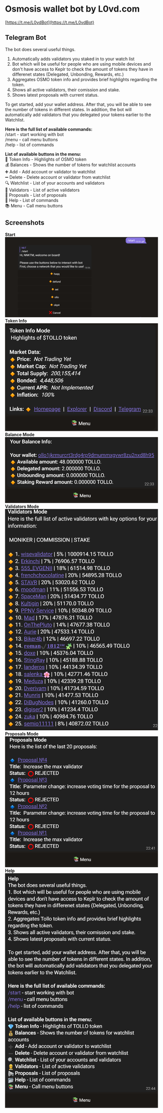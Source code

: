 # Osmosis wallet bot by L0vd.com

[https://t.me/L0vdBot](https://t.me/L0vdBot)

## Telegram Bot
The bot does several useful things.
1. Automatically adds validators you staked in to your watch list
2. Bot which will be useful for people who are using mobile devices and don't have access to Keplr to check the amount of tokens they have in differenet states (Delegated, Unbonding, Rewards, etc.)
3. Aggregates OSMO token info and provides brief highlights regarding the token.
4. Shows all active validators, their comission and stake.
5. Shows latest proposals with current status.

To get started, add your wallet address. After that, you will be able to see the number of tokens in different states. In addition, the bot will automatically add validators that you delegated your tokens earlier to the Watchlist.

**Here is the full list of available commands:**  
/start - start working with bot  
/menu - call menu buttons  
/help - list of commands  

**List of available buttons in the menu:**  
💎 Token Info - Highlights of OSMO token  
💰 Balances - Shows the number of tokens for watchlist accounts  
➕ Add - Add account or validator to watchlist  
➖ Delete - Delete account or validator from watchlist  
🔍 Watchlist - List of your accounts and validators  
👷 Validators - List of active validators  
📢 Proposals - List of proposals  
📂 Help - List of commands  
📚 Menu - Call menu buttons  


## Screenshots
**Start**  
![Screenshot](https://github.com/L0vd/screenshots/blob/main/ollo/start.png?raw=true)  
**Token Info**  
![Screenshot](https://github.com/L0vd/screenshots/blob/main/ollo/token_info.png?raw=true)  
**Balance Mode**  
![Screenshot](https://github.com/L0vd/screenshots/blob/main/ollo/balance.png?raw=true)  
**Validators Mode**  
![Screenshot](https://github.com/L0vd/screenshots/blob/main/ollo/validators.png?raw=true)  
**Proposals Mode**  
![Screenshot](https://github.com/L0vd/screenshots/blob/main/ollo/proposals.png?raw=true)  
**Help**  
![Screenshot](https://github.com/L0vd/screenshots/blob/main/ollo/help.png?raw=true)
